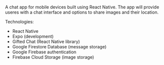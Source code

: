 A chat app for mobile devices built using React Native. The app will provide useres with a chat interface and options to share images and their location.

Technologies:
- React Native
- Expo (development)
- Gifted Chat (React Native library)
- Google Firestore Database (message storage)
- Google Firebase authentication
- Firebase Cloud Storage (image storage)
